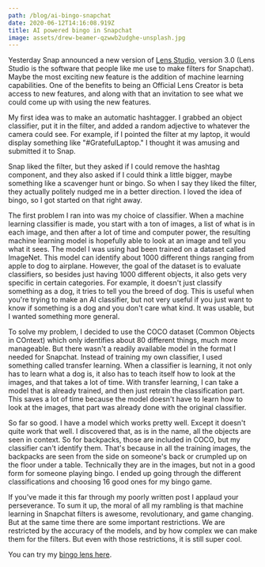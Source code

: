 ```yaml
---
path: /blog/ai-bingo-snapchat
date: 2020-06-12T14:16:08.919Z
title: AI powered bingo in Snapchat
image: assets/drew-beamer-qzwwb2udghe-unsplash.jpg
---
```

Yesterday Snap announced a new version of [Lens Studio](https://lensstudio.snapchat.com/), version 3.0 (Lens Studio is the software that people like me use to make filters for Snapchat). Maybe the most exciting new feature is the addition of machine learning capabilities. One of the benefits to being an Official Lens Creator is beta access to new features, and along with that an invitation to see what we could come up with using the new features.

My first idea was to make an automatic hashtagger. I grabbed an object classifier, put it in the filter, and added a random adjective to whatever the camera could see. For example, if I pointed the filter at my laptop, it would display something like "#GratefulLaptop." I thought it was amusing and submitted it to Snap.

Snap liked the filter, but they asked if I could remove the hashtag component, and they also asked if I could think a little bigger, maybe something like a scavenger hunt or bingo. So when I say they liked the filter, they actually politely nudged me in a better direction. I loved the idea of bingo, so I got started on that right away.

The first problem I ran into was my choice of classifier. When a machine learning classifier is made, you start with a ton of images, a list of what is in each image, and then after a lot of time and computer power, the resulting machine learning model is hopefully able to look at an image and tell you what it sees. The model I was using had been trained on a dataset called ImageNet. This model can identify about 1000 different things ranging from apple to dog to airplane. However, the goal of the dataset is to evaluate classifiers, so besides just having 1000 different objects, it also gets very specific in certain categories. For example, it doesn't just classify something as a dog, it tries to tell you the breed of dog. This is useful when you're trying to make an AI classifier, but not very useful if you just want to know if something is a dog and you don't care what kind. It was usable, but I wanted something more general.

To solve my problem, I decided to use the COCO dataset (Common Objects in COntext) which only identifies about 80 different things, much more manageable. But there wasn't a readily available model in the format I needed for Snapchat. Instead of training my own classifier, I used something called transfer learning. When a classifier is learning, it not only has to learn what a dog is, it also has to teach itself how to look at the images, and that takes a lot of time. With transfer learning, I can take a model that is already trained, and then just retrain the classification part. This saves a lot of time because the model doesn't have to learn how to look at the images, that part was already done with the original classifier.

So far so good. I have a model which works pretty well. Except it doesn't quite work that well. I discovered that, as is in the name, all the objects are seen in context. So for backpacks, those are included in COCO, but my classifier can't identify them. That's because in all the training images, the backpacks are seen from the side on someone's back or crumpled up on the floor under a table. Technically they are in the images, but not in a good form for someone playing bingo. I ended up going through the different classifications and choosing 16 good ones for my bingo game.

If you've made it this far through my poorly written post I applaud your perseverance. To sum it up, the moral of all my rambling is that machine learning in Snapchat filters is awesome, revolutionary, and game changing. But at the same time there are some important restrictions. We are restricted by the accuracy of the models, and by how complex we can make them for the filters. But even with those restrictions, it is still super cool.

You can try my [bingo lens here](https://www.snapchat.com/unlock/?type=SNAPCODE&uuid=5e432fc7161d483aa833294bcb6dfa25&metadata=01).